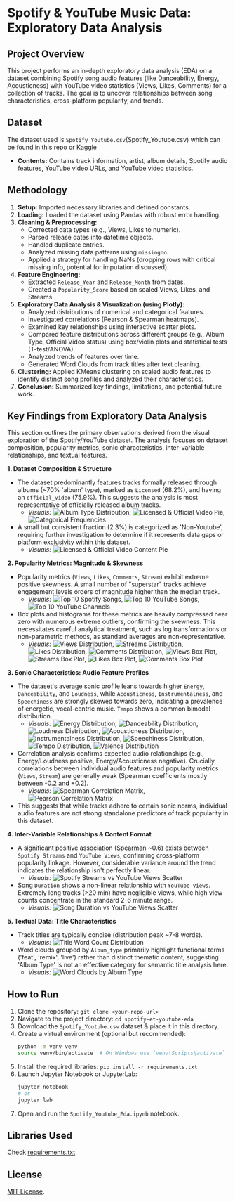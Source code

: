 # Spotify & YouTube Music Data: Exploratory Data Analysis

## Project Overview

This project performs an in-depth exploratory data analysis (EDA) on a dataset combining Spotify song audio features (like Danceability, Energy, Acousticness) with YouTube video statistics (Views, Likes, Comments) for a collection of tracks. The goal is to uncover relationships between song characteristics, cross-platform popularity, and trends.

## Dataset

The dataset used is `Spotify_Youtube.csv`(Spotify_Youtube.csv) which can be found in this repo or [Kaggle](https://www.kaggle.com/datasets/salvatorerastelli/spotify-and-youtube/data)
*   **Contents:** Contains track information, artist, album details, Spotify audio features, YouTube video URLs, and YouTube video statistics.

## Methodology

1.  **Setup:** Imported necessary libraries and defined constants.
2.  **Loading:** Loaded the dataset using Pandas with robust error handling.
3.  **Cleaning & Preprocessing:**
    *   Corrected data types (e.g., Views, Likes to numeric).
    *   Parsed release dates into datetime objects.
    *   Handled duplicate entries.
    *   Analyzed missing data patterns using `missingno`.
    *   Applied a strategy for handling NaNs (dropping rows with critical missing info, potential for imputation discussed).
4.  **Feature Engineering:**
    *   Extracted `Release_Year` and `Release_Month` from dates.
    *   Created a `Popularity_Score` based on scaled Views, Likes, and Streams.
5.  **Exploratory Data Analysis & Visualization (using Plotly):**
    *   Analyzed distributions of numerical and categorical features.
    *   Investigated correlations (Pearson & Spearman heatmaps).
    *   Examined key relationships using interactive scatter plots.
    *   Compared feature distributions across different groups (e.g., Album Type, Official Video status) using box/violin plots and statistical tests (T-test/ANOVA).
    *   Analyzed trends of features over time.
    *   Generated Word Clouds from track titles after text cleaning.
6.  **Clustering:** Applied KMeans clustering on scaled audio features to identify distinct song profiles and analyzed their characteristics.
7.  **Conclusion:** Summarized key findings, limitations, and potential future work.

## Key Findings from Exploratory Data Analysis

This section outlines the primary observations derived from the visual exploration of the Spotify/YouTube dataset. The analysis focuses on dataset composition, popularity metrics, sonic characteristics, inter-variable relationships, and textual features.

**1. Dataset Composition & Structure**

*   The dataset predominantly features tracks formally released through albums (~70% 'album' type), marked as `Licensed` (68.2%), and having an `official_video` (75.9%). This suggests the analysis is most representative of officially released album tracks.
    *   *Visuals:* ![Album Type Distribution](visuals/album_type_distribution.png), ![Licensed & Official Video Pie](visuals\licensed_content_distribution.png), ![Categorical Frequencies](visuals/categorical_frequencies.png)
*   A small but consistent fraction (2.3%) is categorized as 'Non-Youtube', requiring further investigation to determine if it represents data gaps or platform exclusivity within this dataset.
    *   *Visuals:* ![Licensed & Official Video Content Pie](visuals/licensed_content_distribution.png)

**2. Popularity Metrics: Magnitude & Skewness**

*   Popularity metrics (`Views`, `Likes`, `Comments`, `Stream`) exhibit extreme positive skewness. A small number of "superstar" tracks achieve engagement levels orders of magnitude higher than the median track.
    *   *Visuals:* ![Top 10 Spotify Songs](visuals/top_10_spotify_songs.png), ![Top 10 YouTube Songs](visuals/top_10_youtube_songs.png), ![Top 10 YouTube Channels](visuals/top_10_channels.png)
*   Box plots and histograms for these metrics are heavily compressed near zero with numerous extreme outliers, confirming the skewness. This necessitates careful analytical treatment, such as log transformations or non-parametric methods, as standard averages are non-representative.
    *   *Visuals:* ![Views Distribution](visuals/hist_Views.png), ![Streams Distribution](visuals/hist_Stream.png), ![Likes Distribution](visuals/hist_Likes.png), ![Comments Distribution](visuals/hist_Comments.png), ![Views Box Plot](visuals/hist_Views.png), ![Streams Box Plot](visuals/boxplot_Stream.png), ![Likes Box Plot](visuals/boxplot_Likes.png), ![Comments Box Plot](visuals/boxplot_Comments.png)

**3. Sonic Characteristics: Audio Feature Profiles**

*   The dataset's average sonic profile leans towards higher `Energy`, `Danceability`, and `Loudness`, while `Acousticness`, `Instrumentalness`, and `Speechiness` are strongly skewed towards zero, indicating a prevalence of energetic, vocal-centric music. `Tempo` shows a common bimodal distribution.
    *   *Visuals:* ![Energy Distribution](visuals/hist_Energy.png), ![Danceability Distribution](visuals/hist_Danceability.png), ![Loudness Distribution](visuals/hist_Loudness.png), ![Acousticness Distribution](visuals/hist_Acousticness.png), ![Instrumentalness Distribution](visuals/hist_Instrumentalness.png), ![Speechiness Distribution](visuals/hist_Speechiness.png), ![Tempo Distribution](visuals/hist_Tempo.png), ![Valence Distribution](visuals/hist_Valence.png)
*   Correlation analysis confirms expected audio relationships (e.g., Energy/Loudness positive, Energy/Acousticness negative). Crucially, correlations between individual audio features and popularity metrics (`Views`, `Stream`) are generally weak (Spearman coefficients mostly between -0.2 and +0.2).
    *   *Visuals:* ![Spearman Correlation Matrix](visuals/spearman_correlation_matrix.png), ![Pearson Correlation Matrix](visuals/pearson_correlation_matrix.png)
*   This suggests that while tracks adhere to certain sonic norms, individual audio features are not strong standalone predictors of track popularity in this dataset.

**4. Inter-Variable Relationships & Content Format**

*   A significant positive association (Spearman ~0.6) exists between `Spotify Streams` and `YouTube Views`, confirming cross-platform popularity linkage. However, considerable variance around the trend indicates the relationship isn't perfectly linear.
    *   *Visuals:* ![Spotify Streams vs YouTube Views Scatter](visuals/scatter_duration_views.png)
*   Song `Duration` shows a non-linear relationship with `YouTube Views`. Extremely long tracks (>20 min) have negligible views, while high view counts concentrate in the standard 2-6 minute range.
    *   *Visuals:* ![Song Duration vs YouTube Views Scatter](visuals/scatter_duration_vs_views.png)

**5. Textual Data: Title Characteristics**

*   Track titles are typically concise (distribution peak ~7-8 words).
    *   *Visuals:* ![Title Word Count Distribution](visuals/Title%20Word%20Count.png)
*   Word clouds grouped by `Album_type` primarily highlight functional terms ('feat', 'remix', 'live') rather than distinct thematic content, suggesting 'Album Type' is not an effective category for semantic title analysis here.
    *   *Visuals:* ![Word Clouds by Album Type](visuals/wordclouds.png)
    
## How to Run

1.  Clone the repository: `git clone <your-repo-url>`
2.  Navigate to the project directory: `cd spotify-et-youtube-eda`
3.  Download the `Spotify_Youtube.csv` dataset & place it in this directory.
4.  Create a virtual environment (optional but recommended):
    ```bash
    python -m venv venv
    source venv/bin/activate  # On Windows use `venv\Scripts\activate`
    ```
5.  Install the required libraries: `pip install -r requirements.txt`
6.  Launch Jupyter Notebook or JupyterLab:
    ```bash
    jupyter notebook
    # or
    jupyter lab
    ```
7.  Open and run the `Spotify_Youtube_Eda.ipynb` notebook.

## Libraries Used

Check [requirements.txt](requirements.txt)

## License

[MIT License](LICENSE.md).
